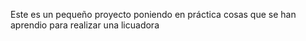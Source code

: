 Este es un pequeño proyecto poniendo en práctica cosas que se han aprendio para realizar una licuadora